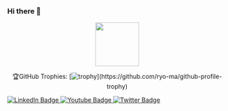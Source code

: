 ### Hi there 👋
<div id="header" align="center">
  <img src="https://media.giphy.com/media/M9gbBd9nbDrOTu1Mqx/giphy.gif" width="100"/>
  
  🏆GitHub Trophies:
  [![trophy]([https://github-profile-trophy.vercel.app/?astroanastariq=ryo-ma&theme=nord](https://github-profile-trophy.vercel.app/?username=ryo-ma&theme=nord))](https://github.com/ryo-ma/github-profile-trophy)
</div>

<div id="badges">
  <a href="[your-linkedin-URL](https://www.linkedin.com/in/astroanastariq/)">
    <img src="https://img.shields.io/badge/LinkedIn-blue?style=for-the-badge&logo=linkedin&logoColor=white" alt="LinkedIn Badge"/>
  </a>
  <a href="[your-youtube-URL](https://www.youtube.com/channel/UCND9qhJTrxU9SFjzhTH3z3g)">
    <img src="https://img.shields.io/badge/YouTube-red?style=for-the-badge&logo=youtube&logoColor=white" alt="Youtube Badge"/>
  </a>
  <a href="[your-twitter-URL](https://twitter.com/AstroAnasTariq)">
    <img src="https://img.shields.io/badge/Twitter-blue?style=for-the-badge&logo=twitter&logoColor=white" alt="Twitter Badge"/>
  </a>
</div>

<!--
**AstroAnasTariq/AstroAnasTariq** is a ✨ _special_ ✨ repository because its `README.md` (this file) appears on your GitHub profile.

Here are some ideas to get you started:

- 🔭 I’m currently working on ...
- 🌱 I’m currently learning ...
- 👯 I’m looking to collaborate on ...
- 🤔 I’m looking for help with ...
- 💬 Ask me about ...
- 📫 How to reach me: ...
- 😄 Pronouns: ...
- ⚡ Fun fact: ...

[![trophy](https://github-profile-trophy.vercel.app/?astroanastariq=ryo-ma&theme=nord)](https://github.com/ryo-ma/github-profile-trophy)

-->

